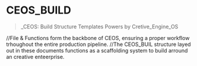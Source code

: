 # CEOS_BUILD

>_CEOS: Build Structure Templates
  Powers by Cretive_Engine_OS

//File & Functions form the backbone of CEOS, ensuring a proper workflow trhoughout the entire production pipeline.
//The CEOS_BUIL structure layed out in these documents functions as a scaffolding system to build arround an creative enteerprise.



